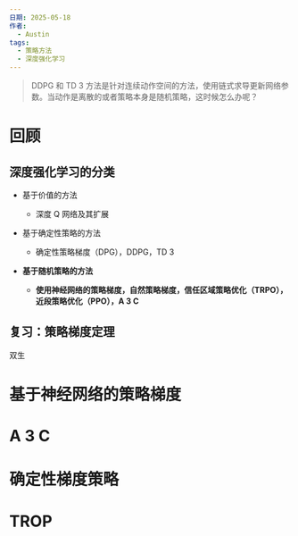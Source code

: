 ```yaml
---
日期: 2025-05-18
作者:
  - Austin
tags:
  - 策略方法
  - 深度强化学习
---
```

> DDPG 和 TD 3 方法是针对连续动作空间的方法，使用链式求导更新网络参数。当动作是离散的或者策略本身是随机策略，这时候怎么办呢？
> 

# 回顾
## 深度强化学习的分类
- 基于价值的方法
	- 深度 Q 网络及其扩展

- 基于确定性策略的方法
	- 确定性策略梯度（DPG），DDPG，TD 3

- **基于随机策略的方法**
	- **使用神经网络的策略梯度，自然策略梯度，信任区域策略优化（TRPO），近段策略优化（PPO），A 3 C**

## 复习：策略梯度定理
双生


# 基于神经网络的策略梯度


# A 3 C



# 确定性梯度策略




# TROP
